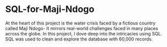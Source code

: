 # SQL-for-Maji-Ndogo
At the heart of this project is the water crisis faced by a fictious country called Maji Ndogo- It mirrors real-world challenges faced in many places across the globe. In this project, I dove deep into the intricacies using SQL. SQL was used to clean and explore the database with 60,000 records.

